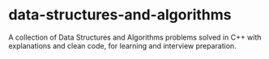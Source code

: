 # data-structures-and-algorithms
A collection of Data Structures and Algorithms problems solved in C++ with explanations and clean code, for learning and interview preparation.
